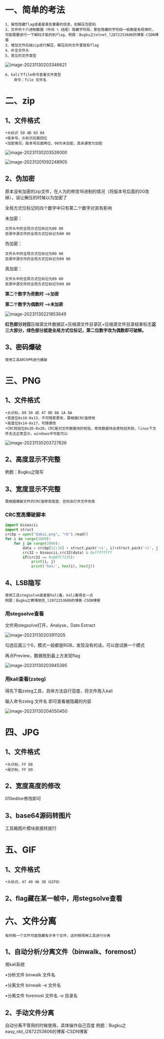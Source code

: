 # 一、简单的考法

    1、属性隐藏flag或者是某些重要的信息，如解压包密码 
    2、文件的十六进制数据（中间 \ 结尾）隐藏字符段，那些隐藏的字符段一般都是有规律的，可能需要进行一下解码才能的到flag，例题：Bugku之telnet_l2872253606的博客-CSDN博客
    3、增加文件后缀zip进行解压，解压后的文件里就有flag
    4、补全文件头
    5、常见的文件类型

![image-20231130203346621](assets/image-20231130203346621.png)

    6、kali下file命令查看文件类型
        命令：file 文件名

# 二、zip

## 1、文件格式

    •头标识 50 4B 03 04
    •版本号，头标识后面四位
    •加密情况，版本号后面两位，00为未加密，其余通常为加密

![image-20231130203526000](assets/image-20231130203526000.png)

![image-20231201092248905](assets/image-20231201092248905.png)

## 2、伪加密

原本没有加密的zip文件，在人为的修改16进制的情况（将版本号后面的00改掉），误让解压的时候以为加密了

全局方式位标记的四个数字中只有第二个数字对其有影响

未加密：

    文件头中的全局方式位标记为00 00
    目录中源文件的全局方式位标记为00 00

伪加密：

    文件头中的全局方式位标记为00 00
    目录中源文件的全局方式位标记为09 00

真加密：

    文件头中的全局方式位标记为09 00
    目录中源文件的全局方式位标记为09 00

**第二个数字为奇数时 –>加密**

**第二个数字为偶数时 –>未加密** 

![image-20231130221853649](assets/image-20231130221853649.png)

**红色部分对应**压缩源文件数据区+压缩源文件目录区+压缩源文件目录结束标志**这三大部分，绿色部分就是全局方式位标记，第二位数字改为偶数即可破解。**

## 3、密码爆破

    使用工具ARCHPR进行爆破

# 三、PNG

##  1、文件格式

    •头识标，89 50 4E 47 0D 0A 1A 0A
    •宽度位0x10-0x13，不可随意更改，需根据CRC值修改
    •高度位0x14-0x17，可随便改
    •CRC校验位0x1D-0x20，CRC是对文件数据块的校验，修改数据块会使校验失败，linux下文件无法正常显示，windows中可能可以

![image-20231130203727826](assets/image-20231130203727826.png)

## 2、高度显示不完整

 例题：Bugku之隐写

## 3、宽度显示不完整

    需根据爆破文件的CRC值修改宽度，否则会打开文件失败

### CRC宽高爆破脚本

```python
import binascii
import struct
crcbp = open("dabai.png", "rb").read()
for i in range(2000):
    for j in range(2000):
        data = crcbp[12:16] + struct.pack('>i', i)+struct.pack('>i', j)+crcbp[24:29]
        crc32 = binascii.crc32(data) & 0xffffffff
        if(crc32 == 0x6D7C7135):
            print(i, j)
            print('hex:', hex(i), hex(j))
```

## 4、LSB隐写

    使用工具stegsolve或者是kali看，kali看得全一点
    例题：Bugku之赛博朋克_l2872253606的博客-CSDN博客

### 用stegsolve查看

文件用stegsolve打开，Analyse，Date Extract

![image-20231130203911205](assets/image-20231130203911205.png)

勾选后面三个0，模式一般都是RGB，发现没有的话，可以尝试换一个模式

再点Preview，数据拖到最上方发现flag

![image-20231130203945395](assets/image-20231130203945395.png)

### 用kali查看(zsteg)

得先下载zsteg工具，具体方法自行百度，将文件拖入kali

输入命令zsteg 文件名 即可查看被隐藏的内容

![image-20231130204050450](assets/image-20231130204050450.png)

# 四、JPG

## 1、文件格式

    •头识标，FF D8
    •尾识标，FF D9

## 2、宽度高度的修改

010editor修改即可

## 3、base64源码转图片

工具箱图片模块直接转就行

# 五、GIF

##  1、文件格式

    •头标识，47 49 46 38（GIF8）   

## 2、flag藏在某一帧中，用stegsolve查看

# 六、文件分离

    有时候一个文件可能隐藏有许多个文件，这时候得用工具进行分离

## 1、自动分析/分离文件（binwalk、foremost）

用kali系统

   •分析文件 binwalk 文件名

   •分离文件 binwalk -e 文件名

   •分离文件 foremost 文件名 -o 目录名

##  2、手动文件分离

自动分离不管用的时候使用，具体操作自己百度
例题：Bugku之easy_nbt_l2872253606的博客-CSDN博客